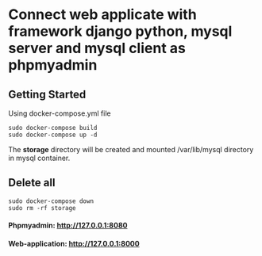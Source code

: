 
# Connect web applicate with framework django python, mysql server and mysql client as phpmyadmin

## Getting Started
Using docker-compose.yml file
```
sudo docker-compose build
sudo docker-compose up -d 
```
The **storage** directory will be created and mounted /var/lib/mysql directory in mysql container.

## Delete all
```
sudo docker-compose down
sudo rm -rf storage
```
#### Phpmyadmin: http://127.0.0.1:8080
#### Web-application: http://127.0.0.1:8000
